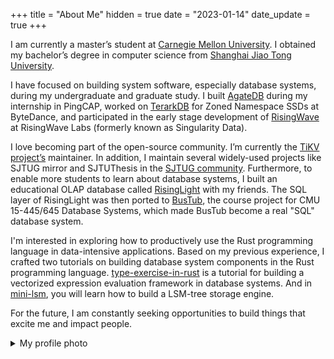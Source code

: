 +++
title = "About Me"
hidden = true
date = "2023-01-14"
date_update = true
+++

I am currently a master’s student at [Carnegie Mellon University][cmu]. I obtained my bachelor’s degree in computer science from [Shanghai Jiao Tong University][sjtu].

[sjtu]: http://en.sjtu.edu.cn/
[cmu]: https://www.cs.cmu.edu/

I have focused on building system software, especially database systems, during my undergraduate and graduate study. I built [AgateDB][agatedb] during my internship in PingCAP, worked on [TerarkDB][terarkdb] for Zoned Namespace SSDs at ByteDance, and participated in the early stage development of [RisingWave][risingwave] at RisingWave Labs (formerly known as Singularity Data).

[agatedb]: https://github.com/tikv/agatedb
[terarkdb]: https://github.com/bytedance/terarkdb

I love becoming part of the open-source community. I’m currently the [TiKV project’s][tikv] maintainer. In addition, I maintain several widely-used projects like SJTUG mirror and SJTUThesis in the [SJTUG community][sjtug]. Furthermore, to enable more students to learn about database systems, I built an educational OLAP database called [RisingLight][risinglight] with my friends. The SQL layer of RisingLight was then ported to [BusTub](https://github.com/cmu-db/bustub), the course project for CMU 15-445/645 Database Systems, which made BusTub become a real "SQL" database system.

[tikv]: https://tikv.org
[sjtug]: https://github.com/sjtug
[risinglight]: https://github.com/risinglightdb/risinglight
[risingwave]: https://github.com/singularity-data/risingwave

I'm interested in exploring how to productively use the Rust programming language in data-intensive applications. Based on my previous experience, I crafted two tutorials on building database system components in the Rust programming language. [type-exercise-in-rust](https://github.com/skyzh/type-exercise-in-rust) is a tutorial for building a vectorized expression evaluation framework in database systems. And in [mini-lsm](https://github.com/skyzh/mini-lsm), you will learn how to build a LSM-tree storage engine.

For the future, I am constantly seeking opportunities to build things that excite me and impact people.

<details>
<summary>My profile photo</summary>

![Profile Photo](./profile.jpg)

*Shot with iPhone 13 Pro (Front Camera) in Fujikawaguchiko, Yamanashi, Japan. Mt. Fuji in the background.*

</details>
